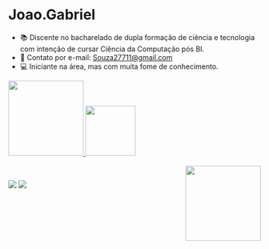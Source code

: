 # Joao.Gabriel
- 📚 Discente no bacharelado de dupla formação de ciência e tecnologia com intenção de cursar Ciência da Computação pós BI.
- 📩 Contato por e-mail: Souza27711@gmail.com
- 💻 Iniciante na área, mas com muita fome de conhecimento. 

<div>
  <a href="https://github.com/gabriel-joao">
  <img height="150em" src="https://github-readme-stats.vercel.app/api?username=gabriel-joao&show_icons=true&theme=dark&include_all_commits=true&count_private=true"/>
  <img height="100em" src="https://github-readme-stats.vercel.app/api/top-langs/?username=rafaballerini2&layout=compact&langs_count=16&theme=dark"/>
</div>



<div style="display: inline_block"><br>
  <img align="right" height="150" width="150" src="https://i.picasion.com/pic92/e8c4995928a87a346e857de425db7d53.gif">
</div>

##

<div>
<a href="https://www.instagram.com/eae.jg/" target="_blank"><img src="https://img.shields.io/badge/-Instagram-%23E4405F?style=for-the-badge&logo=instagram&logoColor=white" target="_blank"></a>
<a href="https://www.linkedin.com/in/jo%C3%A3o-gabriel-souza-santos-b0289a224/" target="_blank"><img src="https://img.shields.io/badge/-LinkedIn-%230077B5?style=for-the-badge&logo=linkedin&logoColor=white" target="_blank"></a> 
</div>
